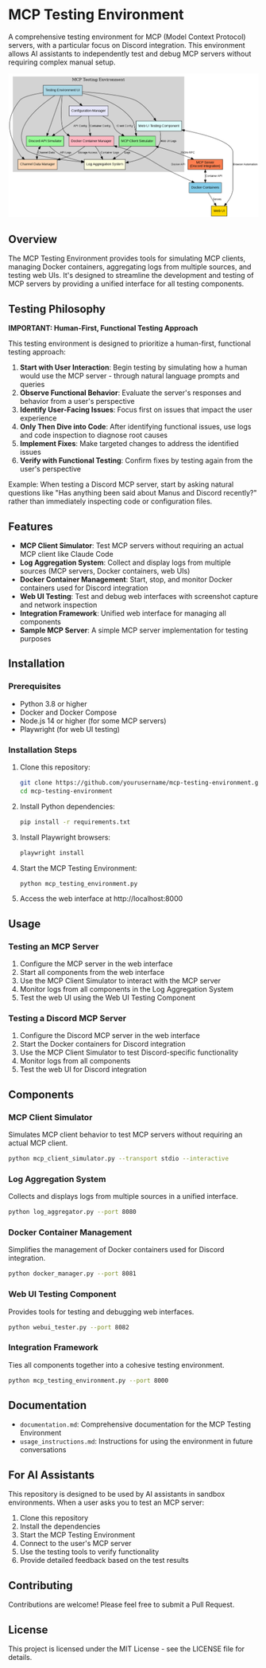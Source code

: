 # MCP Testing Environment

A comprehensive testing environment for MCP (Model Context Protocol) servers, with a particular focus on Discord integration. This environment allows AI assistants to independently test and debug MCP servers without requiring complex manual setup.

![Architecture Diagram](architecture.png)

## Overview

The MCP Testing Environment provides tools for simulating MCP clients, managing Docker containers, aggregating logs from multiple sources, and testing web UIs. It's designed to streamline the development and testing of MCP servers by providing a unified interface for all testing components.

## Testing Philosophy

**IMPORTANT: Human-First, Functional Testing Approach**

This testing environment is designed to prioritize a human-first, functional testing approach:

1. **Start with User Interaction**: Begin testing by simulating how a human would use the MCP server - through natural language prompts and queries
2. **Observe Functional Behavior**: Evaluate the server's responses and behavior from a user's perspective
3. **Identify User-Facing Issues**: Focus first on issues that impact the user experience
4. **Only Then Dive into Code**: After identifying functional issues, use logs and code inspection to diagnose root causes
5. **Implement Fixes**: Make targeted changes to address the identified issues
6. **Verify with Functional Testing**: Confirm fixes by testing again from the user's perspective

Example: When testing a Discord MCP server, start by asking natural questions like "Has anything been said about Manus and Discord recently?" rather than immediately inspecting code or configuration files.

## Features

- **MCP Client Simulator**: Test MCP servers without requiring an actual MCP client like Claude Code
- **Log Aggregation System**: Collect and display logs from multiple sources (MCP servers, Docker containers, web UIs)
- **Docker Container Management**: Start, stop, and monitor Docker containers used for Discord integration
- **Web UI Testing**: Test and debug web interfaces with screenshot capture and network inspection
- **Integration Framework**: Unified web interface for managing all components
- **Sample MCP Server**: A simple MCP server implementation for testing purposes

## Installation

### Prerequisites

- Python 3.8 or higher
- Docker and Docker Compose
- Node.js 14 or higher (for some MCP servers)
- Playwright (for web UI testing)

### Installation Steps

1. Clone this repository:
   ```bash
   git clone https://github.com/yourusername/mcp-testing-environment.git
   cd mcp-testing-environment
   ```

2. Install Python dependencies:
   ```bash
   pip install -r requirements.txt
   ```

3. Install Playwright browsers:
   ```bash
   playwright install
   ```

4. Start the MCP Testing Environment:
   ```bash
   python mcp_testing_environment.py
   ```

5. Access the web interface at http://localhost:8000

## Usage

### Testing an MCP Server

1. Configure the MCP server in the web interface
2. Start all components from the web interface
3. Use the MCP Client Simulator to interact with the MCP server
4. Monitor logs from all components in the Log Aggregation System
5. Test the web UI using the Web UI Testing Component

### Testing a Discord MCP Server

1. Configure the Discord MCP server in the web interface
2. Start the Docker containers for Discord integration
3. Use the MCP Client Simulator to test Discord-specific functionality
4. Monitor logs from all components
5. Test the web UI for Discord integration

## Components

### MCP Client Simulator

Simulates MCP client behavior to test MCP servers without requiring an actual MCP client.

```bash
python mcp_client_simulator.py --transport stdio --interactive
```

### Log Aggregation System

Collects and displays logs from multiple sources in a unified interface.

```bash
python log_aggregator.py --port 8080
```

### Docker Container Management

Simplifies the management of Docker containers used for Discord integration.

```bash
python docker_manager.py --port 8081
```

### Web UI Testing Component

Provides tools for testing and debugging web interfaces.

```bash
python webui_tester.py --port 8082
```

### Integration Framework

Ties all components together into a cohesive testing environment.

```bash
python mcp_testing_environment.py --port 8000
```

## Documentation

- `documentation.md`: Comprehensive documentation for the MCP Testing Environment
- `usage_instructions.md`: Instructions for using the environment in future conversations

## For AI Assistants

This repository is designed to be used by AI assistants in sandbox environments. When a user asks you to test an MCP server:

1. Clone this repository
2. Install the dependencies
3. Start the MCP Testing Environment
4. Connect to the user's MCP server
5. Use the testing tools to verify functionality
6. Provide detailed feedback based on the test results

## Contributing

Contributions are welcome! Please feel free to submit a Pull Request.

## License

This project is licensed under the MIT License - see the LICENSE file for details.
